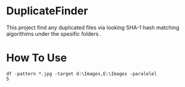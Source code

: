 # DuplicateFinder
This project find any duplicated files via looking SHA-1 hash matching algorithims under the spesific folders .

# How To Use
<code>df -pattern *.jpg -target d:\Images,E:\Images -paralelel 5</code>
